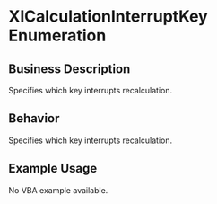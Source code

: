 # XlCalculationInterruptKey Enumeration

## Business Description
Specifies which key interrupts recalculation.

## Behavior
Specifies which key interrupts recalculation.

## Example Usage
No VBA example available.